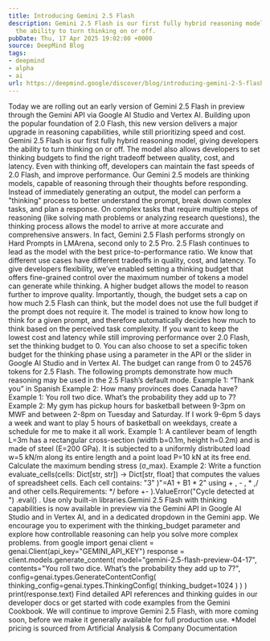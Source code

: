 ```yaml
---
title: Introducing Gemini 2.5 Flash
description: Gemini 2.5 Flash is our first fully hybrid reasoning model, giving developers
  the ability to turn thinking on or off.
pubDate: Thu, 17 Apr 2025 19:02:00 +0000
source: DeepMind Blog
tags:
- deepmind
- alpha
- ai
url: https://deepmind.google/discover/blog/introducing-gemini-2-5-flash/
---
```


Today we are rolling out an early version of Gemini 2.5 Flash in preview through the Gemini API via Google AI Studio and Vertex AI. Building upon the popular foundation of 2.0 Flash, this new version delivers a major upgrade in reasoning capabilities, while still prioritizing speed and cost. Gemini 2.5 Flash is our first fully hybrid reasoning model, giving developers the ability to turn thinking on or off. The model also allows developers to set thinking budgets to find the right tradeoff between quality, cost, and latency. Even with thinking off, developers can maintain the fast speeds of 2.0 Flash, and improve performance.
Our Gemini 2.5 models are thinking models, capable of reasoning through their thoughts before responding. Instead of immediately generating an output, the model can perform a "thinking" process to better understand the prompt, break down complex tasks, and plan a response. On complex tasks that require multiple steps of reasoning (like solving math problems or analyzing research questions), the thinking process allows the model to arrive at more accurate and comprehensive answers. In fact, Gemini 2.5 Flash performs strongly on Hard Prompts in LMArena, second only to 2.5 Pro.
2.5 Flash continues to lead as the model with the best price-to-performance ratio.
We know that different use cases have different tradeoffs in quality, cost, and latency. To give developers flexibility, we’ve enabled setting a thinking budget that offers fine-grained control over the maximum number of tokens a model can generate while thinking. A higher budget allows the model to reason further to improve quality. Importantly, though, the budget sets a cap on how much 2.5 Flash can think, but the model does not use the full budget if the prompt does not require it.
The model is trained to know how long to think for a given prompt, and therefore automatically decides how much to think based on the perceived task complexity.
If you want to keep the lowest cost and latency while still improving performance over 2.0 Flash, set the thinking budget to 0. You can also choose to set a specific token budget for the thinking phase using a parameter in the API or the slider in Google AI Studio and in Vertex AI. The budget can range from 0 to 24576 tokens for 2.5 Flash.
The following prompts demonstrate how much reasoning may be used in the 2.5 Flash’s default mode.
Example 1: “Thank you” in Spanish
Example 2: How many provinces does Canada have?
Example 1: You roll two dice. What’s the probability they add up to 7?
Example 2: My gym has pickup hours for basketball between 9-3pm on MWF and between 2-8pm on Tuesday and Saturday. If I work 9-6pm 5 days a week and want to play 5 hours of basketball on weekdays, create a schedule for me to make it all work.
Example 1: A cantilever beam of length L=3m has a rectangular cross-section (width b=0.1m, height h=0.2m) and is made of steel (E=200 GPa). It is subjected to a uniformly distributed load w=5 kN/m along its entire length and a point load P=10 kN at its free end. Calculate the maximum bending stress (σ_max).
Example 2: Write a function evaluate_cells(cells: Dict[str, str]) -> Dict[str, float]
that computes the values of spreadsheet cells.
Each cell contains:
"3"
)"=A1 + B1 * 2"
using +
, -
, *
,/
and other cells.Requirements:
*/
before +-
).ValueError("Cycle detected at <cell>")
.eval()
. Use only built-in libraries.Gemini 2.5 Flash with thinking capabilities is now available in preview via the Gemini API in Google AI Studio and in Vertex AI, and in a dedicated dropdown in the Gemini app. We encourage you to experiment with the thinking_budget
parameter and explore how controllable reasoning can help you solve more complex problems.
from google import genai
client = genai.Client(api_key="GEMINI_API_KEY")
response = client.models.generate_content(
model="gemini-2.5-flash-preview-04-17",
contents="You roll two dice. What’s the probability they add up to 7?",
config=genai.types.GenerateContentConfig(
thinking_config=genai.types.ThinkingConfig(
thinking_budget=1024
)
)
)
print(response.text)
Find detailed API references and thinking guides in our developer docs or get started with code examples from the Gemini Cookbook.
We will continue to improve Gemini 2.5 Flash, with more coming soon, before we make it generally available for full production use.
*Model pricing is sourced from Artificial Analysis & Company Documentation